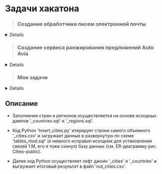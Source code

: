 # Задачи хакатона
> ### Создание обработчика писем электронной почты
<details>
Цель создания такого продукта —преобразование письма (тема + текст письма) в формализованную заявку Service Desk для агента с выделением сущностей заявки. Задача заключается в том, чтобы изучить несколько тысяч реально полученных агентами писем, создать и обучить на этих письмах сервис искусственного интеллекта, который по тексту любого другого похожего письма, сможет определить заявка это или нет, будет извлекать детали запроса (сущности заявки) и будет способен запрашивать уточнения в ответ.

 

В рамках этой задачи необходимо создать обучаемый обработчик почты, позволяющий:

1. Классифицировать электронный письма на заявки/запросы и все остальные письма (не заявки и не запросы). Заявки можно разделять по типам – Запрос вариантов, Бронирование, Оформление, Отмена, Изменение, Консультация. 

2. В случае если письмо является запросом/заявкой необходимо извлекать (при наличии) следующие сущности:

Тип заявки – Запрос вариантов, Бронирование, Оформление, Отмена, Изменение, Консультация.
Тип поездки (в одну сторону/с возвратом/сложная – с несколькими точками прибытия) – от этого зависит, какой билет должен быть предложен клиенту. Москва-Самара (в одну сторону) или при наличии ключевых слов “обратно” или второй даты будет билет Москва-Самара-Москва (в две стороны). Может быть маршрут, который проходит через несколько городов (сложная поездка)
Дата, время начала поездки или командировки – формат дата, время или временной диапазон (например, 2023-01-21 00:00:00.000)
Дата, время обратной поездки или завершение командировки – формат дата, время или временной диапазон (например, 2023-01-25 00:00:00.000)
Город отправления – ID города по справочнику Аэроклуб или IATA код по справочнику
Город назначения – ID города по справочнику Аэроклуб или IATA код по справочнику
Тип услуги - Авиа, ЖД, Отель, Другое, Смешанная
Уточнения по Авиа (необязательный параметр) – Аэропорт (код IATA – SVO Шереметьево); Рейс (AB1234- обычно две буквы и от 1 до 4 цифр); Класс перелета (эконом, комфорт, бизнес, первый); Авиакомпания (в виде кода по справочнику: Аэрофлот -SU); Наличие багажа.
Уточнения по ЖД поездке (необязательный параметр) – Вокзал(id аэроклуб); Название поезда (Сапсан, Красная стрела..); Тип вагона (СВ, Люкс, Купе, Плацкарт, Сидячее)
Уточнения по Отелю – Название отеля; Звездность (1,2,3,4,5); Тип номера; Район или адрес
Прочие пожелания (необязательный параметр)
Номер бронирования (необязательный параметр) – последовательность из 6 букв и цифр.
 
Примечания: 

В случае, если письмо является заявкой, где тип услуги “смешанный”, или же есть запрос в одном письме на несколько разных билетов, необходимо из одного письма сформировать несколько заявок, релевантных для информации внутри письма. 
При отсутствии параметра (например, город отправления в случае типа услуги “Отель”) корректно оставлять поле пустым или заполнять неопределенным идентификатором (Nan). 
Ограничения и дополнительные функции системы: 

Распознавание именованных сущностей: возможно при относительно точном использовании названий именованных сущностей из Базы данных компании, при незначительных опечатках или при общеизвестных модификациях. Невозможно при значимых опечатках.
Распознавание дат поездки возможно из разных форматов и словесном описании требований
Если при распознавании сущностей заявки недостаточно данных для обработки заявки, предполагается, что система может сделать не более одного текстового уточнения параметров у пользователя в ответном запросе. Ответ пользователя на уточняющий запрос может быть использован для дополнения сущностей первичной заявки.
Пример заявки: https://drive.google.com/file/d/1yunEyAmM-rOZR6aDDjNSXRM408l-qTjF/view?usp=share_link 

Данные: https://drive.google.com/drive/folders/1iW8KrkXZ7CETPCN0A50SMjtQ4LqHVMlq?usp=share_link 
</details> 

> ### Создание сервиса ранжирования предложений Auto Avia
<details>
Цель создания такого продукта — это автоматизация процесса подбора и отправки вариантов перелета  в ответ на соответствующую заявку. Ожидается, что автоматизация процесса формирования оффера дополнительно разгрузит агентов.

Те. нужно создать сервис ранжирования предложений. Сервис, принимая в себя данные о компании, сотруднике + набор вариантов (200-300 наборов рейсов с ценами) должен уметь ранжировать варианты от наиболее релевантного выбора к наименьшему. Участники конкурса должны проанализировать миллионы вариантов перелетов из истории поисков и заказов билетов в Time, историю поисков и предложений, чтобы создать модель сортировки вариантов по вероятности выбора клиентом.

Необходимо реализовать сервис ранжирования, основанный на правилах ранжирования, например: смесь правил (предложить самый недорогой, в СПБ только прямые и т.п.) + обучаемая на основе базы данных запросов (BIG DATA Аэроклуб) и предложений, сформированных вручную.

Необходимо заложить возможность развития сервиса вне рамок текущего Технического задания, а именно оставить возможность будущей разработки: 

Учет имеющихся и новых данных, полезных для увеличения качества работы системы. 
Учет действий агентов по ранжированию таких вариантов в системах бронирования. 
Возможность дообучения модели ранжирования разметчиком.  
 

Данные: https://drive.google.com/drive/folders/1NGvPyOOjuD0va9vvEVg1xAgVuOZdYjGI?usp=share_link 
</details> 

> ### Мои задачи
<details>
   - Найти БД городов(см. in_dataset)
   - Обработать БД с учетом следующего.

------------**************------------

Я плохо поставил задачу: берем таблицу с городами и лефт джойн таблицу со странами, оставив такие поля в итоговой таблице

Используемые коды вместо XX
ru - Русский
en - Английский

Таблица _cities:
city_id - Id города
region_id - Id региона   МОЖЕТ БЫТЬ NULL. ПРИСУТСТВУЮТ ГОРОДА БЕЗ РЕГИОНА
country_id - Id страны
important - для крупных населенных пунктов будет TRUE.
title_XX - название населенного пункта, где XX = код страны.
region_XX - название региона, где XX = код страны, переведено практически везде. Может быть NULL.
area_XX - поле названия района, где XX = код страны, переведено практически везде. Может быть NULL.

Таблица _countries:
country_id - Id страны, PK
title_XX - название страны, где XX = код страны.

------------**************------------

Ааа, т.е. выбираем мы города из _cities которая должна быть главной т.к. лефт джоин с _country по полям  country_id по которым организована связь 1:М. 🤪Понил чего тут не понятного.
</details>

## Описание
- Заполнение стран и регионов осуществляется на основе исходных дампов '_countries.sql' и '_regions.sql'.

- Код Python 'Insert_cities.py' итерирует строки самого объемного '_cities.csv' и загружает данные в развернутую по схеме 'tables_mod.sql' (я немного исправил исходник для установления связей 1:M, его я тоже скинул) базу данных (см. ER-диаграмму рис. Cities-public). 

- Далее код Python осуществляет лефт джоин '_cities' и '_countries' и выгружает итоговый результат в файл 'out_cities.csv'.



